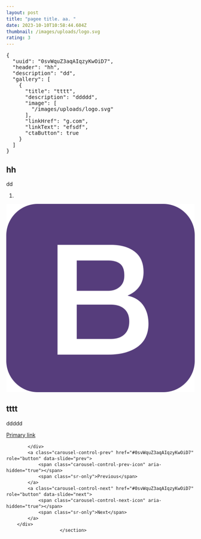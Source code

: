 ```yaml
---
layout: post
title: "pagee title. aa. "
date: 2023-10-10T10:58:44.604Z
thumbnail: /images/uploads/logo.svg
rating: 3
---
```

<section carousel-single>
        <div class="carousel carousel-single slide" id="0svWquZ3aqAIqzyKwOiD7"  data-ride="carousel">
            <pre>{
  "uuid": "0svWquZ3aqAIqzyKwOiD7",
  "header": "hh",
  "description": "dd",
  "gallery": [
    {
      "title": "tttt",
      "description": "ddddd",
      "image": [
        "/images/uploads/logo.svg"
      ],
      "linkHref": "g.com",
      "linkText": "efsdf",
      "ctaButton": true
    }
  ]
}</pre>
            <div className="carousel-header"><h1>hh</h1></div>
            <div className="carousel-description"><p>dd</p></div>
            <ol class="carousel-indicators"><li data-target="#0svWquZ3aqAIqzyKwOiD7" data-slide-to="0" class="active"></li>
            </ol>
            <div class="carousel-inner"><div class="carousel-item"><img class="carousel-image d-block w-100" src="/images/logo.svg" alt="First slide"><div class="carousel-item-content"><div className="carousel-title"><h1>tttt</h1></div><div className="carousel-description"><p>ddddd</p></div><a href="g.com" class="carousel-link btn btn-primary">Primary link</a>
                                </div>
                    </div>
                
            </div>
            <a class="carousel-control-prev" href="#0svWquZ3aqAIqzyKwOiD7" role="button" data-slide="prev">
                <span class="carousel-control-prev-icon" aria-hidden="true"></span>
                <span class="sr-only">Previous</span>
            </a>
            <a class="carousel-control-next" href="#0svWquZ3aqAIqzyKwOiD7" role="button" data-slide="next">
                <span class="carousel-control-next-icon" aria-hidden="true"></span>
                <span class="sr-only">Next</span>
            </a>
        </div>
                        </section>